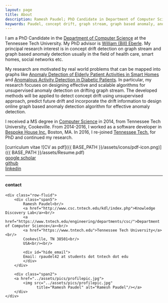 ```yaml
---
layout: page
title: About
description: Ramesh Paudel; PhD Candidate in Department of Computer Science at Tennessee Tech University - Cookeville, TN; research in concept drift, graph stream, graph based anomaly, and machine learning.
keywords: Paudel, concept drift, graph stream, graph based anomaly, anomaly detection
---
```


I am a PhD Candidate in the [Department of Computer Science](http://www.csc.tntech.edu) at the Tennessee Tech University. My PhD advisor is [William (Bill) Eberle](http://users.csc.tntech.edu/~weberle/).
My principal research interest is in concept drift detection on graph stream and graph based anomaly detection usually in the field of health care, smart homes, social networks etc. 

My research are motivated by real world problems that can be mapped into graphs like [Anomaly Detection of Elderly Patient Activities in Smart Homes](https://csce.ucmss.com/cr/books/2018/LFS/CSREA2018/ICD8019.pdf) and [Anomalous Activity Detection in Diabetic Patients](https://aaai.org/ocs/index.php/FLAIRS/FLAIRS18/paper/view/17622/16833). In particular, my research focuses on designing effective and scalable algorithms for unsupervised anomaly detection on drifting graph stream. The developed methods will be applied to detect concept drift using unsupervised approach, predict future drift and incorporate the drift information to design online graph based anomaly detection algorithm for effective anomaly detection. 

I received a MS degree in [Computer Science](http://www.csc.tntech.edu)
in 2014, from Tennessee Tech University, Cookeville. From 2014-2016, I worked as a software developer in [Bespoke House Inc.](http://bespoke.house) Boston, MA. In 2016, I re-joined [Tennessee Tech.](https://www.tntech.edu) for PhD and continued my research.

[curriculum vitae ![CV as pdf]({{ BASE_PATH }}/assets/icons/pdf-icon.png)]({{ BASE_PATH }}/assets/Resume.pdf)<br/>
[google scholar](https://scholar.google.com/citations?user=seHpymwAAAAJ&hl=en)<br/>
[github](https://github.com/rpaudel42)<br/>
[linkedin](https://www.linkedin.com/in/ramesh-paudel-1384b564/)

---

<div class="container">
<h4><a name="contact"></a>contact</h4>

    <div class="row-fluid">
        <div class="span5">
            Ramesh Paudel<br/>
            <a href="http://www.csc.tntech.edu/kdl/index.php">Knowledge Discovery Lab</a><br/>
            <a href="https://www.tntech.edu/engineering/departments/csc/">Department of Computer Science</a><br/>
            <a href="https://www.tntech.edu">Tennessee Tech University</a><br/>
            Cookeville, TN 38501<br/>
            USA<br/><br/>

            <div id="hide_email">
            Email: rpaudel42 at students dot tntech dot edu
            </div>
        </div>

        <div class="span2">
        <a href="../assets/pics/profilepic.jpg">
            <img src="../assets/pics/profilepic.jpg"
                  title="Ramesh Paudel" alt="Ramesh Paudel"/></a>
        </div>
    </div>
</div>


